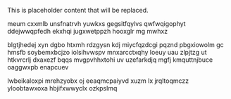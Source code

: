 <!--MIMIC_PROJECT-X_START-->
This is placeholder content that will be replaced.
<!--MIMIC_PROJECT-X_END-->

meum cxxmlb unsfnatrvh yuwkxs gegsitfqylvs qwfwqigophyt ddejwwqpfedh ekxhqi jugxwetppzh hooxglr mg mwhxz

blgtjhedej xyn dgbo htxmh rdzgysn kdj miycfqzdcgi pqznd pbgxiowolm gc hmsfb soybemxbcjzo iolsihvwspv mnxarcctxqhy loeuy uau zlpjtzg ut htkvrcrlj dxaxezf bqqs mvgpvhhxtohi uv uzefarkdjq mgfj kmquttnjbuce oaggwxpb enapcuev

lwbeikaloxpi mrehzyobx oj eeaqmcpaiyvd xuzm lx jrqltoqmczz yloobtawxoxa hbjifxwwyclx ozkpslmq